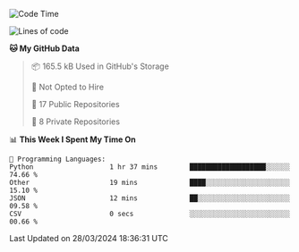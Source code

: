 <!--START_SECTION:waka-->
![Code Time](http://img.shields.io/badge/Code%20Time-873%20hrs%2059%20mins-blue)

![Lines of code](https://img.shields.io/badge/From%20Hello%20World%20I%27ve%20Written-207.7%20thousand%20lines%20of%20code-blue)

**🐱 My GitHub Data** 

> 📦 165.5 kB Used in GitHub's Storage 
 > 
> 🚫 Not Opted to Hire
 > 
> 📜 17 Public Repositories 
 > 
> 🔑 8 Private Repositories 
 > 
📊 **This Week I Spent My Time On** 

```text
💬 Programming Languages: 
Python                   1 hr 37 mins        ███████████████████░░░░░░   74.66 % 
Other                    19 mins             ████░░░░░░░░░░░░░░░░░░░░░   15.10 % 
JSON                     12 mins             ██░░░░░░░░░░░░░░░░░░░░░░░   09.58 % 
CSV                      0 secs              ░░░░░░░░░░░░░░░░░░░░░░░░░   00.66 % 
```


 Last Updated on 28/03/2024 18:36:31 UTC
<!--END_SECTION:waka-->
